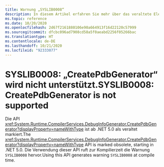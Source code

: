 ```yaml
---
title: Warnung „SYSLIB0008“
description: In diesem Artikel erfahren Sie mehr über das veraltete Element, das zur Kompilierzeit die Warnung „SYSLIB0008“ generiert.
ms.topic: reference
ms.date: 10/20/2020
ms.openlocfilehash: 2d67f2161880106e90a664913f16d22120c57999
ms.sourcegitcommit: dfcbc096ad7908cd58a5f0aeabd2256f05266bac
ms.translationtype: HT
ms.contentlocale: de-DE
ms.lasthandoff: 10/21/2020
ms.locfileid: "92333077"
---
```

# <a name="syslib0008-createpdbgenerator-is-not-supported"></a><span data-ttu-id="e2853-103">SYSLIB0008: „CreatePdbGenerator“ wird nicht unterstützt.</span><span class="sxs-lookup"><span data-stu-id="e2853-103">SYSLIB0008: CreatePdbGenerator is not supported</span></span>

<span data-ttu-id="e2853-104">Die API <xref:System.Runtime.CompilerServices.DebugInfoGenerator.CreatePdbGenerator?displayProperty=nameWithType> ist ab .NET 5.0 als veraltet markiert.</span><span class="sxs-lookup"><span data-stu-id="e2853-104">The <xref:System.Runtime.CompilerServices.DebugInfoGenerator.CreatePdbGenerator?displayProperty=nameWithType> API is marked obsolete, starting in .NET 5.0.</span></span> <span data-ttu-id="e2853-105">Die Verwendung dieser API ruft zur Kompilierzeit die Warnung `SYSLIB0008` hervor.</span><span class="sxs-lookup"><span data-stu-id="e2853-105">Using this API generates warning `SYSLIB0008` at compile time.</span></span>
